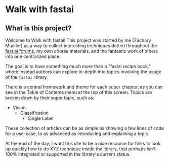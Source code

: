 # Walk with fastai



## What is this project?

Welcome to Walk with fastai! This project was started by me (Zachary Mueller) as a way to collect interesting techniques dotted throughout the [fast.ai forums](forums.fast.ai), my own course materials, and the fantastic work of others into one centralized place.

The goal is to have something much more than a "fastai recipe book," where instead authors can explore in-depth into topics involving the usage of the `fastai` library. 

There is a central framework and theme for each super chapter, as you can see in the Table of Contents menu at the top of this screen. Topics are broken down by their super topic, such as:
* Vision
    * Classification
      * Single Label

These collection of articles can be as simple as showing a few lines of code for a use-case, to as advanced as introducing and explaining a topic.

At the end of the day, I want this site to be a nice resource for folks to look up quickly how to do XYZ technique inside the library, that perhaps isn't 100% integrated or supported in the library's current status. 

